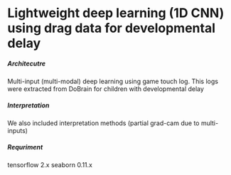 # Lightweight deep learning (1D CNN) using drag data for developmental delay


##### Architecutre
Multi-input (multi-modal) deep learning using game touch log.
This logs were extracted from DoBrain for children with developmental delay




##### Interpretation
We also included interpretation methods (partial grad-cam due to multi-inputs)



##### Requriment
tensorflow 2.x
seaborn 0.11.x
